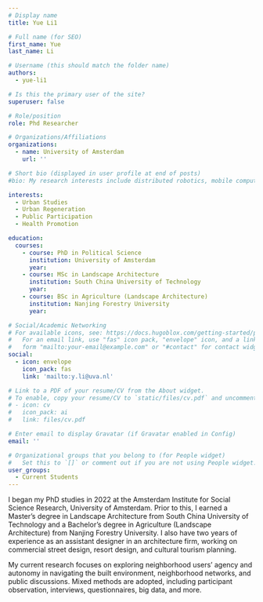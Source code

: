 ```yaml
---
# Display name
title: Yue Li1

# Full name (for SEO)
first_name: Yue
last_name: Li

# Username (this should match the folder name)
authors:
  - yue-li1

# Is this the primary user of the site?
superuser: false

# Role/position
role: Phd Researcher

# Organizations/Affiliations
organizations:
  - name: University of Amsterdam
    url: ''

# Short bio (displayed in user profile at end of posts)
#bio: My research interests include distributed robotics, mobile computing and programmable matter.

interests:
  - Urban Studies
  - Urban Regeneration
  - Public Participation
  - Health Promotion

education:
  courses:
    - course: PhD in Political Science
      institution: University of Amsterdam
      year: 
    - course: MSc in Landscape Architecture
      institution: South China University of Technology
      year: 
    - course: BSc in Agriculture (Landscape Architecture)
      institution: Nanjing Forestry University
      year: 

# Social/Academic Networking
# For available icons, see: https://docs.hugoblox.com/getting-started/page-builder/#icons
#   For an email link, use "fas" icon pack, "envelope" icon, and a link in the
#   form "mailto:your-email@example.com" or "#contact" for contact widget.
social:
  - icon: envelope
    icon_pack: fas
    link: 'mailto:y.li@uva.nl'

# Link to a PDF of your resume/CV from the About widget.
# To enable, copy your resume/CV to `static/files/cv.pdf` and uncomment the lines below.
# - icon: cv
#   icon_pack: ai
#   link: files/cv.pdf

# Enter email to display Gravatar (if Gravatar enabled in Config)
email: ''

# Organizational groups that you belong to (for People widget)
#   Set this to `[]` or comment out if you are not using People widget.
user_groups:
  - Current Students
---
```


I began my PhD studies in 2022 at the Amsterdam Institute for Social Science Research, University of Amsterdam. Prior to this, I earned a Master’s degree in Landscape Architecture from South China University of Technology and a Bachelor’s degree in Agriculture (Landscape Architecture) from Nanjing Forestry University. I also have two years of experience as an assistant designer in an architecture firm, working on commercial street design, resort design, and cultural tourism planning.

My current research focuses on exploring neighborhood users’ agency and autonomy in navigating the built environment, neighborhood networks, and public discussions. Mixed methods are adopted, including participant observation, interviews, questionnaires, big data, and more.
